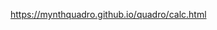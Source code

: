 <a href="https://mynthquadro.github.io/quadro/calc.html">https://mynthquadro.github.io/quadro/calc.html</a>
